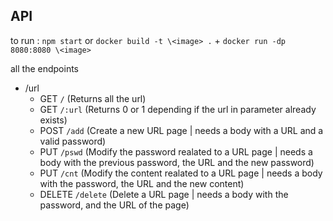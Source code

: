 API
--
to run : ```npm start``` or ```docker build -t \<image> .``` + ```docker run -dp 8080:8080 \<image>```

all the endpoints
- /url
    - GET ```/``` (Returns all the url)
    - GET ```/:url``` (Returns 0 or 1 depending if the url in parameter already exists)
    - POST ```/add``` (Create a new URL page | needs a body with a URL and a valid password)
    - PUT ```/pswd``` (Modify the password realated to a URL page | needs a body with the previous password, the URL and the new password)
    - PUT ```/cnt``` (Modify the content realated to a URL page | needs a body with the password, the URL and the new content)
    - DELETE ```/delete```  (Delete a URL page | needs a body with the password, and the URL of the page)
